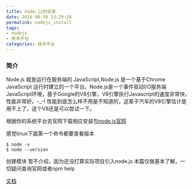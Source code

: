```yaml
---
title: node.js的安装
date: 2016-06-30 13:29:24
permalink: nodejs_install
tags:
- nodejs
- 技术平台
categories: 技术平台
---
```


### 简介
Node.js 就是运行在服务端的 JavaScript,Node.js <!-- more -->是一个基于Chrome JavaScript 运行时建立的一个平台。Node.js是一个事件驱动I/O服务端JavaScript环境，基于Google的V8引擎，V8引擎执行Javascript的速度非常快，性能非常好。-_-! 性能到底怎么样不用是不知道的，这辈子汽车的V8引擎估计是用不上了，这个V8还是可以尝试一下。

根据你的系统平台去官网下载相应安装包[node.js官网](https://nodejs.org)

感觉linux下面第一个命令都要查看版本
```{bash}
$ node -v
$ node --version
```

创建模块 暂不介绍，因为还没打算实际项目引入node.js 本篇仅做基本了解，一切疑问查询官网或者npm help

[文档](./public/1.rar)
